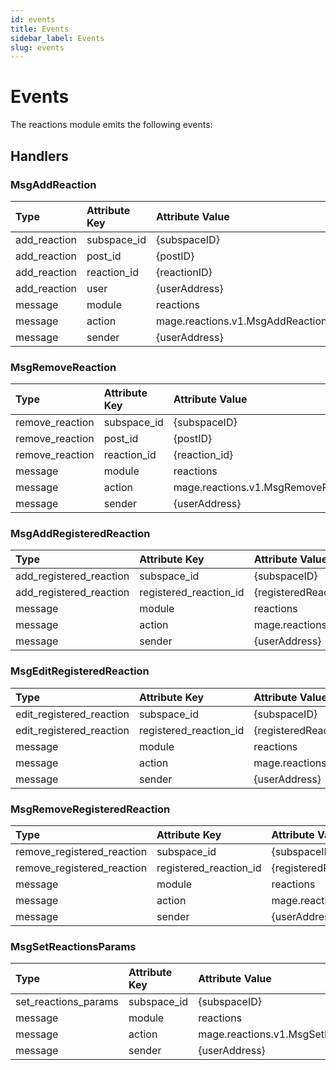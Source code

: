 ```yaml
---
id: events
title: Events
sidebar_label: Events
slug: events
---
```


# Events

The reactions module emits the following events:

## Handlers

### MsgAddReaction

| **Type**     | **Attribute Key** | **Attribute Value**                | 
|:-------------|:------------------|:-----------------------------------|
| add_reaction | subspace_id       | {subspaceID}                       |
| add_reaction | post_id           | {postID}                           |
| add_reaction | reaction_id       | {reactionID}                       |
| add_reaction | user              | {userAddress}                      |
| message      | module            | reactions                          |
| message      | action            | mage.reactions.v1.MsgAddReaction |
| message      | sender            | {userAddress}                      |

### MsgRemoveReaction

| **Type**        | **Attribute Key** | **Attribute Value**                   | 
|:----------------|:------------------|:--------------------------------------|
| remove_reaction | subspace_id       | {subspaceID}                          |
| remove_reaction | post_id           | {postID}                              |
| remove_reaction | reaction_id       | {reaction_id}                         |
| message         | module            | reactions                             |
| message         | action            | mage.reactions.v1.MsgRemoveReaction |
| message         | sender            | {userAddress}                         |

### MsgAddRegisteredReaction

| **Type**                | **Attribute Key**      | **Attribute Value**                          | 
|:------------------------|:-----------------------|:---------------------------------------------|
| add_registered_reaction | subspace_id            | {subspaceID}                                 |
| add_registered_reaction | registered_reaction_id | {registeredReactionID}                       |
| message                 | module                 | reactions                                    |
| message                 | action                 | mage.reactions.v1.MsgAddRegisteredReaction |
| message                 | sender                 | {userAddress}                                |

### MsgEditRegisteredReaction

| **Type**                 | **Attribute Key**      | **Attribute Value**                           | 
|:-------------------------|:-----------------------|:----------------------------------------------|
| edit_registered_reaction | subspace_id            | {subspaceID}                                  |
| edit_registered_reaction | registered_reaction_id | {registeredReactionID}                        |
| message                  | module                 | reactions                                     |
| message                  | action                 | mage.reactions.v1.MsgEditRegisteredReaction |
| message                  | sender                 | {userAddress}                                 |

### MsgRemoveRegisteredReaction

| **Type**                   | **Attribute Key**      | **Attribute Value**                             | 
|:---------------------------|:-----------------------|:------------------------------------------------|
| remove_registered_reaction | subspace_id            | {subspaceID}                                    |
| remove_registered_reaction | registered_reaction_id | {registeredReactionID}                          |
| message                    | module                 | reactions                                       |
| message                    | action                 | mage.reactions.v1.MsgRemoveRegisteredReaction |
| message                    | sender                 | {userAddress}                                   |

### MsgSetReactionsParams

| **Type**             | **Attribute Key** | **Attribute Value**                       | 
|:---------------------|:------------------|:------------------------------------------|
| set_reactions_params | subspace_id       | {subspaceID}                              |
| message              | module            | reactions                                 |
| message              | action            | mage.reactions.v1.MsgSetReactionsParams |
| message              | sender            | {userAddress}                             | 
